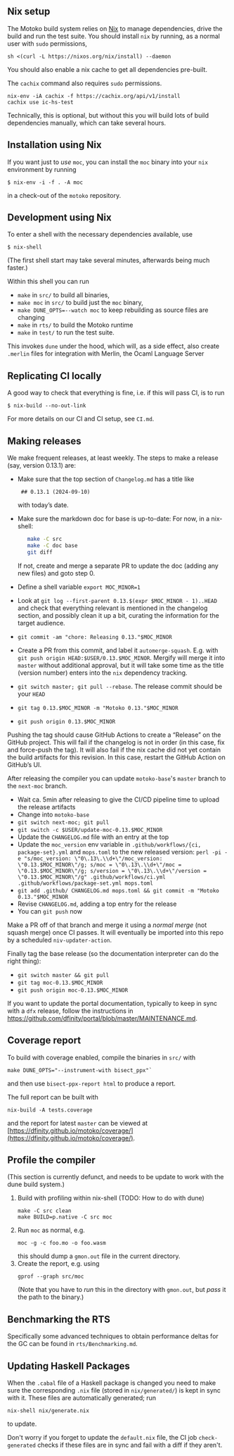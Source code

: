 ## Nix setup

The Motoko build system relies on [Nix](https://nixos.org/) to manage
dependencies, drive the build and run the test suite. You should install `nix` by
running, as a normal user with `sudo` permissions,
```
sh <(curl -L https://nixos.org/nix/install) --daemon
```

You should also enable a nix cache to get all dependencies pre-built.

The `cachix` command also requires `sudo` permissions.
```
nix-env -iA cachix -f https://cachix.org/api/v1/install
cachix use ic-hs-test
```
Technically, this is optional, but without this you will build lots of build
dependencies manually, which can take several hours.

## Installation using Nix

If you want just to _use_ `moc`, you can install the `moc` binary into your `nix`
environment by running
```
$ nix-env -i -f . -A moc
```
in a check-out of the `motoko` repository.

## Development using Nix

To enter a shell with the necessary dependencies available, use
```
$ nix-shell
```
(The first shell start may take several minutes, afterwards being much faster.)

Within this shell you can run
 * `make` in `src/` to build all binaries,
 * `make moc` in `src/` to build just the `moc` binary,
 * `make DUNE_OPTS=--watch moc` to keep rebuilding as source files are changing
 * `make` in `rts/` to build the Motoko runtime
 * `make` in `test/` to run the test suite.

This invokes `dune` under the hood, which will, as a side effect, also create
`.merlin` files for integration with Merlin, the Ocaml Language Server

## Replicating CI locally

A good way to check that everything is fine, i.e. if this will pass CI, is to run
```
$ nix-build --no-out-link
```

For more details on our CI and CI setup, see `CI.md`.


## Making releases

We make frequent releases, at least weekly. The steps to make a release (say, version 0.13.1) are:

 * Make sure that the top section of `Changelog.md` has a title like

        ## 0.13.1 (2024-09-10)

   with today’s date.

 * Make sure the markdown doc for base is up-to-date:
   For now, in a nix-shell:

   ```bash
      make -C src
      make -C doc base
      git diff
   ```

   If not, create and merge a separate PR to update the doc (adding any new files) and goto step 0.

 * Define a shell variable `export MOC_MINOR=1`

 * Look at `git log --first-parent 0.13.$(expr $MOC_MINOR - 1)..HEAD` and check
   that everything relevant is mentioned in the changelog section, and possibly
   clean it up a bit, curating the information for the target audience.

 * `git commit -am "chore: Releasing 0.13."$MOC_MINOR`
 * Create a PR from this commit, and label it `automerge-squash`. E.g.
   with `git push origin HEAD:$USER/0.13.$MOC_MINOR`. Mergify will
   merge it into `master` without additional approval, but it will take some
   time as the title (version number) enters into the `nix` dependency tracking.
 * `git switch master; git pull --rebase`. The release commit should be your `HEAD`
 * `git tag 0.13.$MOC_MINOR -m "Motoko 0.13."$MOC_MINOR`
 * `git push origin 0.13.$MOC_MINOR`

Pushing the tag should cause GitHub Actions to create a “Release” on the GitHub
project. This will fail if the changelog is not in order (in this case, fix and
force-push the tag).  It will also fail if the nix cache did not yet contain
the build artifacts for this revision. In this case, restart the GitHub Action
on GitHub’s UI.

After releasing the compiler you can update `motoko-base`'s `master`
branch to the `next-moc` branch.

* Wait ca. 5min after releasing to give the CI/CD pipeline time to upload the release artifacts
* Change into `motoko-base`
* `git switch next-moc; git pull`
* `git switch -c $USER/update-moc-0.13.$MOC_MINOR`
* Update the `CHANGELOG.md` file with an entry at the top
* Update the `moc_version` env variable in `.github/workflows/{ci, package-set}.yml` and `mops.toml`
  to the new released version:
  `perl -pi -e "s/moc_version: \"0\.13\.\\d+\"/moc_version: \"0.13.$MOC_MINOR\"/g; s/moc = \"0\.13\.\\d+\"/moc = \"0.13.$MOC_MINOR\"/g; s/version = \"0\.13\.\\d+\"/version = \"0.13.$MOC_MINOR\"/g" .github/workflows/ci.yml .github/workflows/package-set.yml mops.toml`
* `git add .github/ CHANGELOG.md mops.toml && git commit -m "Motoko 0.13."$MOC_MINOR`
* Revise `CHANGELOG.md`, adding a top entry for the release
* You can `git push` now

Make a PR off of that branch and merge it using a _normal merge_ (not
squash merge) once CI passes. It will eventually be imported into this
repo by a scheduled `niv-updater-action`.

Finally tag the base release (so the documentation interpreter can do the right thing):
* `git switch master && git pull`
* `git tag moc-0.13.$MOC_MINOR`
* `git push origin moc-0.13.$MOC_MINOR`

If you want to update the portal documentation, typically to keep in sync with a `dfx` release, follow the instructions in https://github.com/dfinity/portal/blob/master/MAINTENANCE.md.

## Coverage report

To build with coverage enabled, compile the binaries in `src/` with
```
make DUNE_OPTS="--instrument-with bisect_ppx"`
```
and then use `bisect-ppx-report html` to produce a report.

The full report can be built with
```
nix-build -A tests.coverage
```
and the report for latest `master` can be viewed at
[https://dfinity.github.io/motoko/coverage/](https://dfinity.github.io/motoko/coverage/).

## Profile the compiler

(This section is currently defunct, and needs to be update to work with the dune
build system.)

1. Build with profiling within nix-shell (TODO: How to do with dune)
   ```
   make -C src clean
   make BUILD=p.native -C src moc
   ```
2. Run `moc` as normal, e.g.
   ```
   moc -g -c foo.mo -o foo.wasm
   ```
   this should dump a `gmon.out` file in the current directory.
3. Create the report, e.g. using
   ```
   gprof --graph src/moc
   ```
   (Note that you have to _run_ this in the directory with `gmon.out`, but
   _pass_ it the path to the binary.)


## Benchmarking the RTS

Specifically some advanced techniques to obtain performance deltas for the
GC can be found in `rts/Benchmarking.md`.

## Updating Haskell Packages

When the `.cabal` file of a Haskell package is changed you need to make sure the
corresponding `.nix` file (stored in `nix/generated/`) is kept in sync with it. These files are automatically generated; run
```
nix-shell nix/generate.nix
```
to update.

Don't worry if you forget to update the `default.nix` file, the CI job
`check-generated` checks if these files are in sync and fail with a diff if
they aren't.
